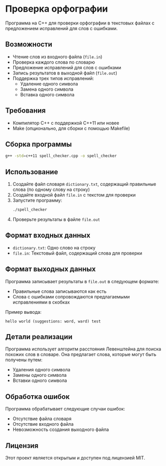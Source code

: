 # Проверка орфографии

Программа на C++ для проверки орфографии в текстовых файлах с предложением исправлений для слов с ошибками.

## Возможности

- Чтение слов из входного файла (`file.in`)
- Проверка каждого слова по словарю
- Предложение исправлений для слов с ошибками
- Запись результатов в выходной файл (`file.out`)
- Поддержка трех типов исправлений:
  - Удаление одного символа
  - Замена одного символа
  - Вставка одного символа

## Требования

- Компилятор C++ с поддержкой C++11 или новее
- Make (опционально, для сборки с помощью Makefile)

## Сборка программы

```bash
g++ -std=c++11 spell_checker.cpp -o spell_checker
```

## Использование

1. Создайте файл словаря `dictionary.txt`, содержащий правильные слова (по одному слову на строку)
2. Создайте входной файл `file.in` с текстом для проверки
3. Запустите программу:
   ```bash
   ./spell_checker
   ```
4. Проверьте результаты в файле `file.out`

## Формат входных данных

- `dictionary.txt`: Одно слово на строку
- `file.in`: Текстовый файл, содержащий слова для проверки

## Формат выходных данных

Программа записывает результаты в `file.out` в следующем формате:
- Правильные слова записываются как есть
- Слова с ошибками сопровождаются предлагаемыми исправлениями в скобках

Пример вывода:
```
hello world (suggestions: word, ward) test
```

## Детали реализации

Программа использует алгоритм расстояния Левенштейна для поиска похожих слов в словаре. Она предлагает слова, которые могут быть получены путем:
- Удаления одного символа
- Замены одного символа
- Вставки одного символа

## Обработка ошибок

Программа обрабатывает следующие случаи ошибок:
- Отсутствие файла словаря
- Отсутствие входного файла
- Невозможность создания выходного файла

## Лицензия

Этот проект является открытым и доступен под лицензией MIT. 